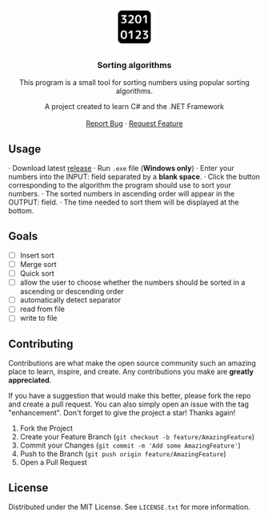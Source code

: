 
<a name="readme-top"></a>

<br />
<div align="center">
  <a href="https://github.com/rege1980/sorting_algorithms">
    <img src="logo.svg" alt="Logo" width="80" height="80">
  </a>

<h3 align="center">Sorting algorithms</h3>

  <p align="center">
    This program is a small tool for sorting numbers using popular sorting algorithms.
    <br />
    <p align="center">
   A project created to learn C# and the .NET Framework
   <br />
   <br />
    <a href="https://github.com/rege1980/sorting-algorithms/issues">Report Bug</a>
    ·
    <a href="https://github.com/rege1980/sorting-algorithms/issues">Request Feature</a>
  </p>
</div>

## Usage
 · Download latest [release](https://github.com/rege1980/sorting-algorithms/releases)
 · Run `.exe` file (**Windows only**)
 · Enter your numbers into the INPUT: field separated by a **blank space**.
 · Click the button corresponding to the algorithm the program should use to sort your numbers.
 · The sorted numbers in ascending order will appear in the OUTPUT: field. 
 · The time needed to sort them will be displayed at the bottom.
 
## Goals

- [ ] Insert sort
- [ ] Merge sort
- [ ] Quick sort
- [ ] allow the user to choose whether the numbers should be sorted in a ascending or descending order
- [ ] automatically detect separator
- [ ] read from file
- [ ] write to file

## Contributing

Contributions are what make the open source community such an amazing place to learn, inspire, and create. Any contributions you make are **greatly appreciated**.

If you have a suggestion that would make this better, please fork the repo and create a pull request. You can also simply open an issue with the tag "enhancement".
Don't forget to give the project a star! Thanks again!

1. Fork the Project
2. Create your Feature Branch (`git checkout -b feature/AmazingFeature`)
3. Commit your Changes (`git commit -m 'Add some AmazingFeature'`)
4. Push to the Branch (`git push origin feature/AmazingFeature`)
5. Open a Pull Request

## License

Distributed under the MIT License. See `LICENSE.txt` for more information.
